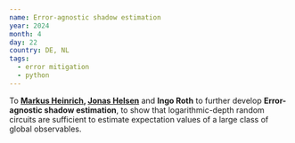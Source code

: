 ```yaml
---
name: Error-agnostic shadow estimation
year: 2024
month: 4
day: 22
country: DE, NL
tags:
  - error mitigation
  - python
---
```

To **[Markus Heinrich](https://www.markus-heinrich.eu/), [Jonas Helsen](https://www.linkedin.com/in/jonas-helsen-026506b4/)** and **Ingo Roth** to further develop **Error-agnostic shadow estimation**, to show that logarithmic-depth random circuits are sufficient to estimate expectation values of a large class of global observables.
